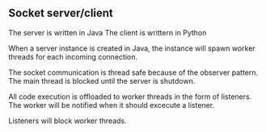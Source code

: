 ## Socket server/client

The server is written in Java
The client is writtern in Python


When a server instance is created in Java, the instance will spawn worker threads for each incoming connection.

The socket communication is thread safe because of the observer pattern. The main thread is blocked until the server is shutdown. 

All code execution is offloaded to worker threads in the form of listeners. The worker will be notified when it should excecute a listener.

Listeners will block worker threads. 
